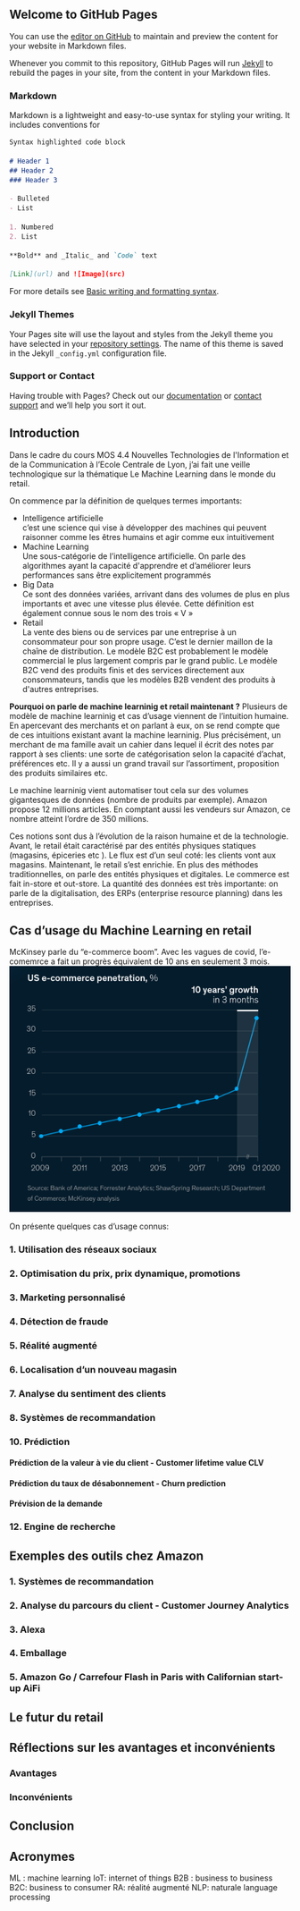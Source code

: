 ## Welcome to GitHub Pages

You can use the [editor on GitHub](https://github.com/glassoue/glassoue.github.io/edit/main/README.md) to maintain and preview the content for your website in Markdown files.

Whenever you commit to this repository, GitHub Pages will run [Jekyll](https://jekyllrb.com/) to rebuild the pages in your site, from the content in your Markdown files.

### Markdown

Markdown is a lightweight and easy-to-use syntax for styling your writing. It includes conventions for

```markdown
Syntax highlighted code block

# Header 1
## Header 2
### Header 3

- Bulleted
- List

1. Numbered
2. List

**Bold** and _Italic_ and `Code` text

[Link](url) and ![Image](src)
```

For more details see [Basic writing and formatting syntax](https://docs.github.com/en/github/writing-on-github/getting-started-with-writing-and-formatting-on-github/basic-writing-and-formatting-syntax).

### Jekyll Themes

Your Pages site will use the layout and styles from the Jekyll theme you have selected in your [repository settings](https://github.com/glassoue/glassoue.github.io/settings/pages). The name of this theme is saved in the Jekyll `_config.yml` configuration file.

### Support or Contact

Having trouble with Pages? Check out our [documentation](https://docs.github.com/categories/github-pages-basics/) or [contact support](https://support.github.com/contact) and we’ll help you sort it out.


## Introduction 
Dans le cadre du cours MOS 4.4 Nouvelles Technologies de l'Information et de la Communication à l’Ecole Centrale de Lyon, j’ai fait une veille technologique sur la thématique Le Machine Learning dans le monde du retail. 

On commence par la définition de quelques termes importants:
- Intelligence artificielle  
c’est une science qui vise à développer des machines qui peuvent  raisonner comme les êtres humains et agir comme eux intuitivement
- Machine Learning   
Une sous-catégorie de l’intelligence artificielle. On parle des algorithmes ayant la capacité d'apprendre et d’améliorer leurs performances sans être explicitement programmés   
- Big Data   
Ce sont des données variées, arrivant dans des volumes de plus en plus importants et avec une vitesse plus élevée. Cette définition est également connue sous le nom des trois « V »
- Retail  
La vente des biens ou de services par une entreprise à un consommateur pour son propre usage. C’est le dernier maillon de la chaîne de distribution. 
Le modèle B2C est probablement le modèle commercial le plus largement compris par le grand public. Le modèle B2C vend des produits finis et des services directement aux consommateurs, tandis que les modèles B2B vendent des produits à d'autres entreprises.

**Pourquoi on parle de machine learninig et retail maintenant ?**
Plusieurs de modèle de machine learninig et cas d’usage viennent de l’intuition humaine. 
En apercevant des merchants et on parlant à eux, on se rend compte que de ces intuitions existant avant la machine learninig. 
Plus précisément, un merchant de ma famille avait un cahier dans lequel il écrit des notes par rapport à ses clients: une sorte de catégorisation selon la capacité d’achat, préférences etc. 
Il y a aussi un grand travail sur l’assortiment, proposition des produits similaires etc.

Le machine learninig vient automatiser tout cela sur des volumes gigantesques de données (nombre de produits par exemple). 
Amazon propose 12 millions articles. En comptant aussi les vendeurs sur Amazon, ce nombre atteint l’ordre de 350 millions. 

Ces notions sont dus à l’évolution de la raison humaine et de la technologie. Avant, le retail était caractérisé par des entités physiques statiques (magasins, épiceries etc ). Le flux est d’un seul coté: les clients vont aux magasins. 
Maintenant, le retail s’est enrichie. En plus des méthodes traditionnelles, on parle des entités physiques et digitales. Le commerce est fait in-store et out-store. La quantité des données est très importante: on parle de la digitalisation, des ERPs (enterprise resource planning) dans les entreprises. 

## Cas d’usage du Machine Learning en retail

McKinsey parle du “e-commerce boom”. Avec les vagues de covid, l’e-comemrce a fait un progrès équivalent de 10 ans en seulement 3 mois. 
![mckinsey-covid-boom-ecommerce](/images/mckinsey-covid-boom-ecommerce.png)

On présente quelques cas d’usage connus: 

### 1. Utilisation des réseaux sociaux


### 2. Optimisation du prix, prix dynamique, promotions


### 3. Marketing personnalisé


### 4. Détection de fraude 


### 5. Réalité augmenté 


### 6. Localisation d’un nouveau magasin


### 7. Analyse du sentiment des clients


### 8. Systèmes de recommandation 


### 10. Prédiction 

#### Prédiction de la valeur à vie du client - Customer lifetime value CLV

#### Prédiction du taux de désabonnement - Churn prediction 

#### Prévision de la demande 

### 12. Engine de recherche


<!---
-----------------------------------------------------------------------------------------------------------------------
-->
## Exemples des outils chez Amazon 

### 1. Systèmes de recommandation 

### 2. Analyse du parcours du client - Customer Journey Analytics

### 3. Alexa

### 4. Emballage

### 5. Amazon Go / Carrefour Flash in Paris with Californian start-up AiFi


<!---
-----------------------------------------------------------------------------------------------------------------------
-->
## Le futur du retail 



<!---
-----------------------------------------------------------------------------------------------------------------------
-->
## Réflections sur les avantages et inconvénients

### Avantages 

### Inconvénients

<!---
-----------------------------------------------------------------------------------------------------------------------
-->
## Conclusion


<!---
-----------------------------------------------------------------------------------------------------------------------
-->
## Acronymes
ML : machine learning 
IoT: internet of things 
B2B : business to business
B2C: business to consumer 
RA: réalité augmenté
NLP: naturale language processing 




